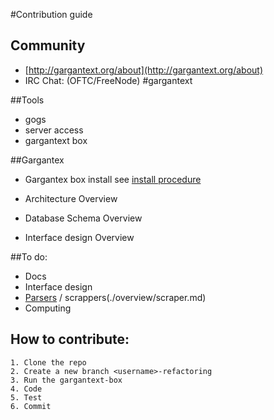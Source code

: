 #Contribution guide

## Community
* [http://gargantext.org/about](http://gargantext.org/about)
* IRC Chat: (OFTC/FreeNode) #gargantext

##Tools
* gogs
* server access
* gargantext box

##Gargantex
* Gargantex box install
see [install procedure](install.md)

* Architecture Overview
* Database Schema Overview
* Interface design Overview

##To do:
* Docs
* Interface design
* [Parsers](./overview/parser.md) / scrappers(./overview/scraper.md)
* Computing

## How to contribute:
    1. Clone the repo
    2. Create a new branch <username>-refactoring
    3. Run the gargantext-box
    4. Code
    5. Test
    6. Commit
